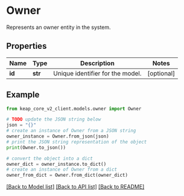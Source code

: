 # Owner

Represents an owner entity in the system.

## Properties

Name | Type | Description | Notes
------------ | ------------- | ------------- | -------------
**id** | **str** | Unique identifier for the model. | [optional] 

## Example

```python
from keap_core_v2_client.models.owner import Owner

# TODO update the JSON string below
json = "{}"
# create an instance of Owner from a JSON string
owner_instance = Owner.from_json(json)
# print the JSON string representation of the object
print(Owner.to_json())

# convert the object into a dict
owner_dict = owner_instance.to_dict()
# create an instance of Owner from a dict
owner_from_dict = Owner.from_dict(owner_dict)
```
[[Back to Model list]](../README.md#documentation-for-models) [[Back to API list]](../README.md#documentation-for-api-endpoints) [[Back to README]](../README.md)



